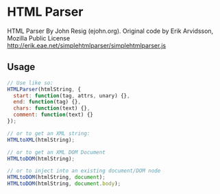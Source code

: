 # HTML Parser

HTML Parser By John Resig (ejohn.org).
Original code by Erik Arvidsson, Mozilla Public License
http://erik.eae.net/simplehtmlparser/simplehtmlparser.js

## Usage

```js
// Use like so:
HTMLParser(htmlString, {
  start: function(tag, attrs, unary) {},
  end: function(tag) {},
  chars: function(text) {},
  comment: function(text) {}
});

// or to get an XML string:
HTMLtoXML(htmlString);

// or to get an XML DOM Document
HTMLtoDOM(htmlString);

// or to inject into an existing document/DOM node
HTMLtoDOM(htmlString, document);
HTMLtoDOM(htmlString, document.body);
```
